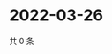 # 2022-03-26

共 0 条

<!-- BEGIN WEIBO -->
<!-- 最后更新时间 Sat Mar 26 2022 07:12:23 GMT+0800 (China Standard Time) -->

<!-- END WEIBO -->
